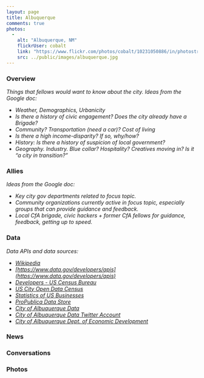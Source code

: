```yaml
---
layout: page
title: Albuquerque
comments: true
photos:
  -
    alt: "Albuquerque, NM"
    flickrUser: cobalt
    link: "https://www.flickr.com/photos/cobalt/10231050886/in/photostream/"
    src: ../public/images/albuquerque.jpg
---
```


### Overview 

_Things that fellows would want to know about the city. Ideas from the Google doc:_

* _Weather, Demographics, Urbanicity_
* _Is there a history of civic engagement? Does the city already have a Brigade?_
* _Community? Transportation (need a car)? Cost of living_
* _Is there a high income-disparity? If so, why/how?_
* _History: Is there a history of suspicion of local government?_
* _Geography. Industry. Blue collar? Hospitality? Creatives moving in? Is it “a city in transition?”_


### Allies

_Ideas from the Google doc:_

* _Key city gov departments related to focus topic._
* _Community organizations currently active in focus topic, especially groups that can provide guidance and feedback._
* _Local CfA brigade, civic hackers + former CfA fellows for guidance, feedback, getting up to speed._

### Data

_Data APIs and data sources:_

* *[Wikipedia](http://en.wikipedia.org/wiki/Albuquerque,_New_Mexico)*
* _[https://www.data.gov/developers/apis](https://www.data.gov/developers/apis)_
* _[Developers - US Census Bureau](http://www.census.gov/developers/#)_
* _[US City Open Data Census](http://us-city.census.okfn.org/)_
* _[Statistics of US Businesses](http://www.census.gov/econ/susb/)_
* _[ProPublica Data Store](https://projects.propublica.org/data-store/)_
* _[City of Albuquerque Data](http://www.cabq.gov/abq-data/)_
* _[City of Albuquerque Data Twitter Account](https://twitter.com/ABQData)_
* _[City of Albuquerque Dept. of Economic Development](http://www.cabq.gov/economicdevelopment)_

### News

### Conversations 

### Photos